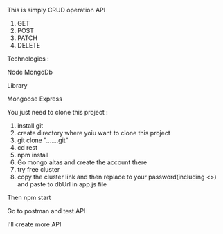 This is simply CRUD operation API

1. GET
2. POST 
3. PATCH
4. DELETE

Technologies :

Node
MongoDb

Library 

Mongoose 
Express 

You just need to clone this project :
1. install git 
2. create directory where yoiu want to clone this project
3. git clone ".......git"
4. cd rest
5. npm  install 
6. Go mongo altas and create the account there 
7. try free cluster 
8. copy the cluster link and then <password> replace to your password(including <>) and paste to dbUrl in app.js file

Then npm start 

Go to postman and test API 


I'll create more API 